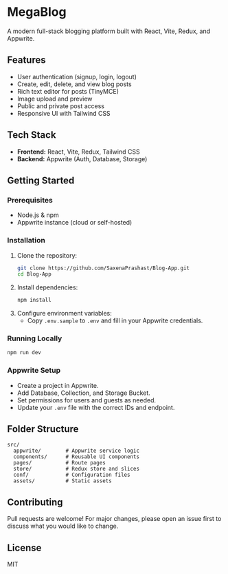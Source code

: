 # MegaBlog

A modern full-stack blogging platform built with React, Vite, Redux, and Appwrite.

## Features
- User authentication (signup, login, logout)
- Create, edit, delete, and view blog posts
- Rich text editor for posts (TinyMCE)
- Image upload and preview
- Public and private post access
- Responsive UI with Tailwind CSS

## Tech Stack
- **Frontend:** React, Vite, Redux, Tailwind CSS
- **Backend:** Appwrite (Auth, Database, Storage)

## Getting Started

### Prerequisites
- Node.js & npm
- Appwrite instance (cloud or self-hosted)

### Installation
1. Clone the repository:
   ```sh
   git clone https://github.com/SaxenaPrashast/Blog-App.git
   cd Blog-App
   ```
2. Install dependencies:
   ```sh
   npm install
   ```
3. Configure environment variables:
   - Copy `.env.sample` to `.env` and fill in your Appwrite credentials.

### Running Locally
```sh
npm run dev
```

### Appwrite Setup
- Create a project in Appwrite.
- Add Database, Collection, and Storage Bucket.
- Set permissions for users and guests as needed.
- Update your `.env` file with the correct IDs and endpoint.

## Folder Structure
```
src/
  appwrite/        # Appwrite service logic
  components/      # Reusable UI components
  pages/           # Route pages
  store/           # Redux store and slices
  conf/            # Configuration files
  assets/          # Static assets
```

## Contributing
Pull requests are welcome! For major changes, please open an issue first to discuss what you would like to change.

## License
MIT
